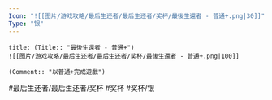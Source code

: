 ```yaml
---
Icon: "![[图片/游戏攻略/最后生还者/最后生还者/奖杯/最後生還者 - 普通+.png|30]]"
Type: "银"
---
```

```ad-common-silver-trophy
title: (Title:: "最後生還者 - 普通+")
![[图片/游戏攻略/最后生还者/最后生还者/奖杯/最後生還者 - 普通+.png|100]]

(Comment:: "以普通+完成遊戲")
```

#最后生还者/最后生还者/奖杯 #奖杯 #奖杯/银

